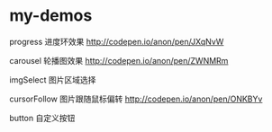 # my-demos
progress 进度环效果 http://codepen.io/anon/pen/JXqNvW

carousel 轮播图效果 http://codepen.io/anon/pen/ZWNMRm

imgSelect 图片区域选择

cursorFollow 图片跟随鼠标偏转 http://codepen.io/anon/pen/ONKBYv

button 自定义按钮
